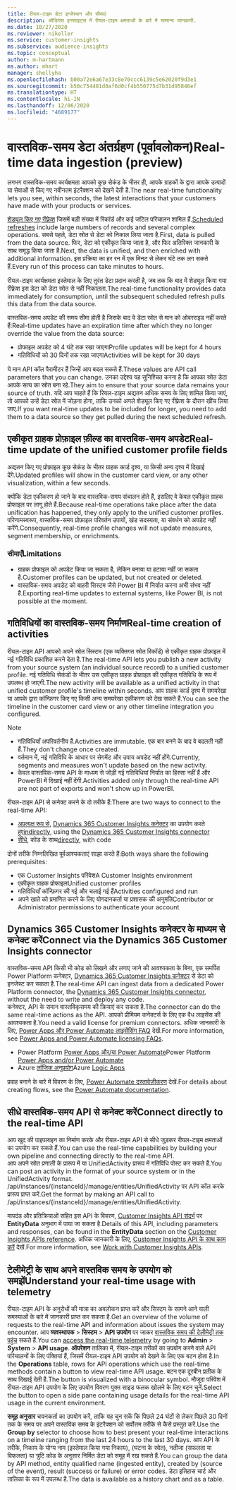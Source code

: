 ```yaml
---
title: रीयल-टाइम डेटा इन्जेस्चन और सीमाएं
description: ऑडियंस इनसाइट्स में रीयल-टाइम क्षमताओं के बारे में सामान्य जानकारी.
ms.date: 10/27/2020
ms.reviewer: nikeller
ms.service: customer-insights
ms.subservice: audience-insights
ms.topic: conceptual
author: m-hartmann
ms.author: mhart
manager: shellyha
ms.openlocfilehash: b00a72e6a67e33c8e70ccc6139c5e62020f9d3e1
ms.sourcegitcommit: b50c754481d0af6d0cf4b550775d7b31d95846ef
ms.translationtype: HT
ms.contentlocale: hi-IN
ms.lasthandoff: 12/06/2020
ms.locfileid: "4689177"
---
```

# <a name="real-time-data-ingestion-preview"></a><span data-ttu-id="51834-103">वास्तविक-समय डेटा अंतर्ग्रहण (पूर्वावलोकन)</span><span class="sxs-lookup"><span data-stu-id="51834-103">Real-time data ingestion (preview)</span></span>

<span data-ttu-id="51834-104">लगभग वास्तविक-समय कार्यक्षमता आपको कुछ सेकंड के भीतर ही, आपके ग्राहकों के द्वारा आपके उत्पादों या सेवाओं से किए गए नवीनतम इंटरैक्शन को देखने देती है.</span><span class="sxs-lookup"><span data-stu-id="51834-104">The near real-time functionality lets you see, within seconds, the latest interactions that your customers have made with your products or services.</span></span>

<span data-ttu-id="51834-105">[शेड्यूल किए गए रीफ़्रेश](system.md#schedule-tab) जिसमें बड़ी संख्या में रिकॉर्ड और कई जटिल परिचालन शामिल हैं.</span><span class="sxs-lookup"><span data-stu-id="51834-105">[Scheduled refreshes](system.md#schedule-tab) include large numbers of records and several complex operations.</span></span> <span data-ttu-id="51834-106">सबसे पहले, डेटा स्रोत से डेटा को निकाल लिया जाता है.</span><span class="sxs-lookup"><span data-stu-id="51834-106">First, data is pulled from the data source.</span></span> <span data-ttu-id="51834-107">फिर, डेटा को एकीकृत किया जाता है, और फिर अतिरिक्त जानकारी के साथ समृद्ध किया जाता है.</span><span class="sxs-lookup"><span data-stu-id="51834-107">Next, the data is unified, and then enriched with additional information.</span></span> <span data-ttu-id="51834-108">इस प्रक्रिया का हर रन में एक मिनट से लेकर घंटे तक लग सकते हैं.</span><span class="sxs-lookup"><span data-stu-id="51834-108">Every run of this process can take minutes to hours.</span></span>

<span data-ttu-id="51834-109">रीयल-टाइम कार्यक्षमता इस्तेमाल के लिए तुरंत डेटा प्रदान करती है, जब तक कि बाद में शेड्यूल किया गया रीफ़्रेश इस डेटा को डेटा स्रोत से नहीं निकालता.</span><span class="sxs-lookup"><span data-stu-id="51834-109">The real-time functionality provides data immediately for consumption, until the subsequent scheduled refresh pulls this data from the data source.</span></span>

<span data-ttu-id="51834-110">वास्तविक-समय अपडेट की समय सीमा होती है जिसके बाद वे डेटा स्रोत से मान को ओवरराइड नहीं करते हैं:</span><span class="sxs-lookup"><span data-stu-id="51834-110">Real-time updates have an expiration time after which they no longer override the value from the data source:</span></span>

- <span data-ttu-id="51834-111">प्रोफाइल अपडेट को 4 घंटे तक रखा जाएगा</span><span class="sxs-lookup"><span data-stu-id="51834-111">Profile updates will be kept for 4 hours</span></span>
- <span data-ttu-id="51834-112">गतिविधियों को 30 दिनों तक रखा जाएगा</span><span class="sxs-lookup"><span data-stu-id="51834-112">Activities will be kept for 30 days</span></span>

<span data-ttu-id="51834-113">ये मान API कॉल पैरामीटर हैं जिन्हें आप बदल सकते हैं.</span><span class="sxs-lookup"><span data-stu-id="51834-113">These values are API call parameters that you can change.</span></span> <span data-ttu-id="51834-114">उनका उद्देश्य यह सुनिश्चित करना है कि आपका स्रोत डेटा आपके सत्य का स्रोत बना रहे.</span><span class="sxs-lookup"><span data-stu-id="51834-114">They aim to ensure that your source data remains your source of truth.</span></span> <span data-ttu-id="51834-115">यदि आप चाहते हैं कि रियल-टाइम अद्यतन अधिक समय के लिए शामिल किया जाएं, तो आपको उन्हें डेटा स्रोत में जोड़ना होगा, ताकि उनको अगले शेड्यूल किए गए रीफ़्रेश के दौरान खींच लिया जाए.</span><span class="sxs-lookup"><span data-stu-id="51834-115">If you want real-time updates to be included for longer, you need to add them to a data source so they get pulled during the next scheduled refresh.</span></span>

## <a name="real-time-update-of-the-unified-customer-profile-fields"></a><span data-ttu-id="51834-116">एकीकृत ग्राहक प्रोफ़ाइल फ़ील्ड का वास्तविक-समय अपडेट</span><span class="sxs-lookup"><span data-stu-id="51834-116">Real-time update of the unified customer profile fields</span></span>

<span data-ttu-id="51834-117">अद्यतन किए गए प्रोफ़ाइल कुछ सेकंड के भीतर ग्राहक कार्ड दृश्य, या किसी अन्य दृश्य में दिखाई देंगे.</span><span class="sxs-lookup"><span data-stu-id="51834-117">Updated profiles will show in the customer card view, or any other visualization, within a few seconds.</span></span>

<span data-ttu-id="51834-118">क्योंकि डेटा एकीकरण हो जाने के बाद वास्तविक-समय संचालन होते हैं, इसलिए वे केवल एकीकृत ग्राहक प्रोफाइल पर लागू होते हैं.</span><span class="sxs-lookup"><span data-stu-id="51834-118">Because real-time operations take place after the data unification has happened, they only apply to the unified customer profiles.</span></span> <span data-ttu-id="51834-119">परिणामस्वरूप, वास्तविक-समय प्रोफ़ाइल परिवर्तन उपायों, खंड सदस्यता, या संवर्धन को अपडेट नहीं करेंगे.</span><span class="sxs-lookup"><span data-stu-id="51834-119">Consequently, real-time profile changes will not update measures, segment membership, or enrichments.</span></span>

### <a name="limitations"></a><span data-ttu-id="51834-120">सीमाएँ</span><span class="sxs-lookup"><span data-stu-id="51834-120">Limitations</span></span>

- <span data-ttu-id="51834-121">ग्राहक प्रोफाइल को अपडेट किया जा सकता है, लेकिन बनाया या हटाया नहीं जा सकता है.</span><span class="sxs-lookup"><span data-stu-id="51834-121">Customer profiles can be updated, but not created or deleted.</span></span>
- <span data-ttu-id="51834-122">वास्तविक-समय अपडेट को बाहरी सिस्टम जैसे Power BI में निर्यात करना अभी संभव नहीं है.</span><span class="sxs-lookup"><span data-stu-id="51834-122">Exporting real-time updates to external systems, like Power BI, is not possible at the moment.</span></span>

## <a name="real-time-creation-of-activities"></a><span data-ttu-id="51834-123">गतिविधियों का वास्तविक-समय निर्माण</span><span class="sxs-lookup"><span data-stu-id="51834-123">Real-time creation of activities</span></span>

<span data-ttu-id="51834-124">रीयल-टाइम API आपको अपने स्रोत सिस्टम (एक व्यक्तिगत स्रोत रिकॉर्ड) से एकीकृत ग्राहक प्रोफ़ाइल में नई गतिविधि प्रकाशित करने देता है.</span><span class="sxs-lookup"><span data-stu-id="51834-124">The real-time API lets you publish a new activity from your source system (an individual source record) to a unified customer profile.</span></span> <span data-ttu-id="51834-125">नई गतिविधि सेकंडों के भीतर उस एकीकृत ग्राहक प्रोफ़ाइल की एकीकृत गतिविधि के रूप में उपलब्ध हो जाएगी.</span><span class="sxs-lookup"><span data-stu-id="51834-125">The new activity will be available as a unified activity in that unified customer profile's timeline within seconds.</span></span> <span data-ttu-id="51834-126">आप ग्राहक कार्ड दृश्य में समयरेखा या आपके द्वारा कॉन्फ़िगर किए गए किसी अन्य समयरेखा एकीकरण को देख सकते हैं.</span><span class="sxs-lookup"><span data-stu-id="51834-126">You can see the timeline in the customer card view or any other timeline integration you configured.</span></span>

> [!NOTE]
>
> - <span data-ttu-id="51834-127">गतिविधियाँ अपरिवर्तनीय हैं.</span><span class="sxs-lookup"><span data-stu-id="51834-127">Activities are immutable.</span></span> <span data-ttu-id="51834-128">एक बार बनने के बाद वे बदलती नहीं हैं.</span><span class="sxs-lookup"><span data-stu-id="51834-128">They don't change once created.</span></span>
> - <span data-ttu-id="51834-129">वर्तमान में, नई गतिविधि के आधार पर सेगमेंट और उपाय अपडेट नहीं होंगे.</span><span class="sxs-lookup"><span data-stu-id="51834-129">Currently, segments and measures won't update based on the new activity.</span></span>
> - <span data-ttu-id="51834-130">केवल वास्तविक-समय API के माध्यम से जोड़ी गई गतिविधियां निर्यात का हिस्सा नहीं हैं और PowerBI में दिखाई नहीं देंगी.</span><span class="sxs-lookup"><span data-stu-id="51834-130">Activities added only through the real-time API are not part of exports and won't show up in PowerBI.</span></span>

<span data-ttu-id="51834-131">रीयल-टाइम API से कनेक्ट करने के दो तरीके हैं:</span><span class="sxs-lookup"><span data-stu-id="51834-131">There are two ways to connect to the real-time API:</span></span>

- <span data-ttu-id="51834-132">[अप्रत्यक्ष रूप से](#connect-via-the-dynamics-365-customer-insights-connector), [Dynamics 365 Customer Insights कनेक्टर](https://docs.microsoft.com/connectors/customerinsights/) का उपयोग करते हुए</span><span class="sxs-lookup"><span data-stu-id="51834-132">[indirectly](#connect-via-the-dynamics-365-customer-insights-connector), using the [Dynamics 365 Customer Insights connector](https://docs.microsoft.com/connectors/customerinsights/)</span></span>
- <span data-ttu-id="51834-133">[सीधे](#connect-directly-to-the-real-time-api), कोड के साथ</span><span class="sxs-lookup"><span data-stu-id="51834-133">[directly](#connect-directly-to-the-real-time-api), with code</span></span>

<span data-ttu-id="51834-134">दोनों तरीके निम्नलिखित पूर्वआश्यकताएं साझा करते हैं:</span><span class="sxs-lookup"><span data-stu-id="51834-134">Both ways share the following prerequisites:</span></span>

- <span data-ttu-id="51834-135">एक Customer Insights परिवेश</span><span class="sxs-lookup"><span data-stu-id="51834-135">A Customer Insights environment</span></span>
- <span data-ttu-id="51834-136">एकीकृत ग्राहक प्रोफाइल</span><span class="sxs-lookup"><span data-stu-id="51834-136">Unified customer profiles</span></span>
- <span data-ttu-id="51834-137">गतिविधियाँ कॉन्फ़िगर की गई और चलाई गई हैं</span><span class="sxs-lookup"><span data-stu-id="51834-137">Activities configured and run</span></span>
- <span data-ttu-id="51834-138">अपने खाते को प्रमाणित करने के लिए योगदानकर्ता या प्रशासक की अनुमति</span><span class="sxs-lookup"><span data-stu-id="51834-138">Contributor or Administrator permissions to authenticate your account</span></span>

## <a name="connect-via-the-dynamics-365-customer-insights-connector"></a><span data-ttu-id="51834-139">Dynamics 365 Customer Insights कनेक्टर के माध्यम से कनेक्ट करें</span><span class="sxs-lookup"><span data-stu-id="51834-139">Connect via the Dynamics 365 Customer Insights connector</span></span>

<span data-ttu-id="51834-140">वास्तविक-समय API किसी भी कोड को लिखने और लगाए जाने की आवश्यकता के बिना, एक समर्पित Power Platform कनेक्टर, [Dynamics 365 Customer Insights कनेक्टर](https://docs.microsoft.com/connectors/customerinsights/) से डेटा को इनजेस्ट कर सकता है.</span><span class="sxs-lookup"><span data-stu-id="51834-140">The real-time API can ingest data from a dedicated Power Platform connector, the [Dynamics 365 Customer Insights connector](https://docs.microsoft.com/connectors/customerinsights/), without the need to write and deploy any code.</span></span>    
<span data-ttu-id="51834-141">कनेक्टर, API के समान वास्तविकृसमय की क्रियाएं कर सकता है.</span><span class="sxs-lookup"><span data-stu-id="51834-141">The connector can do the same real-time actions as the API.</span></span> <span data-ttu-id="51834-142">आपको प्रीमियम कनेक्टर्स के लिए एक वैध लाइसेंस की आवश्यकता है.</span><span class="sxs-lookup"><span data-stu-id="51834-142">You need a valid license for premium connectors.</span></span> <span data-ttu-id="51834-143">अधिक जानकारी के लिए, [Power Apps और Power Automate लाइसेंसिंग FAQ](https://docs.microsoft.com/power-platform/admin/powerapps-flow-licensing-faq) देखें.</span><span class="sxs-lookup"><span data-stu-id="51834-143">For more information, see [Power Apps and Power Automate licensing FAQs](https://docs.microsoft.com/power-platform/admin/powerapps-flow-licensing-faq).</span></span>

- <span data-ttu-id="51834-144">Power Platform [Power Apps और/या Power Automate](https://docs.microsoft.com/connectors/)</span><span class="sxs-lookup"><span data-stu-id="51834-144">Power Platform [Power Apps and/or Power Automate](https://docs.microsoft.com/connectors/)</span></span>
- <span data-ttu-id="51834-145">Azure [लॉजिक अनुप्रयोग](https://docs.microsoft.com/azure/connectors/apis-list)</span><span class="sxs-lookup"><span data-stu-id="51834-145">Azure [Logic Apps](https://docs.microsoft.com/azure/connectors/apis-list)</span></span>

<span data-ttu-id="51834-146">प्रवाह बनाने के बारे में विवरण के लिए, [Power Automate दस्तावेज़ीकरण](https://docs.microsoft.com/power-automate/) देखें.</span><span class="sxs-lookup"><span data-stu-id="51834-146">For details about creating flows, see the [Power Automate documentation](https://docs.microsoft.com/power-automate/).</span></span>

## <a name="connect-directly-to-the-real-time-api"></a><span data-ttu-id="51834-147">सीधे वास्तविक-समय API से कनेक्ट करें</span><span class="sxs-lookup"><span data-stu-id="51834-147">Connect directly to the real-time API</span></span>

<span data-ttu-id="51834-148">आप खुद की पाइपलाइन का निर्माण करके और रीयल-टाइम API से सीधे जुड़कर रीयल-टाइम क्षमताओं का उपयोग कर सकते हैं.</span><span class="sxs-lookup"><span data-stu-id="51834-148">You can use the real-time capabilities by building your own pipeline and connecting directly to the real-time API.</span></span>    
<span data-ttu-id="51834-149">आप अपने स्रोत प्रणाली के प्रारूप में या UnifiedActivity प्रारूप में गतिविधि पोस्ट कर सकते हैं.</span><span class="sxs-lookup"><span data-stu-id="51834-149">You can post an activity in the format of your source system or in the UnifiedActivity format.</span></span> <span data-ttu-id="51834-150">/api/instances/{instanceId}/manage/entities/UnifiedActivity पर API कॉल करके प्रारूप प्राप्त करें.</span><span class="sxs-lookup"><span data-stu-id="51834-150">Get the format by making an API call to /api/instances/{instanceId}/manage/entities/UnifiedActivity.</span></span>

<span data-ttu-id="51834-151">मापदंड और प्रतिक्रियाओं सहित इस API के विवरण, [Customer Insights API संदर्भ](https://developer.ci.ai.dynamics.com/api-details#api=CustomerInsights) पर **EntityData** अनुभाग में पाया जा सकता है.</span><span class="sxs-lookup"><span data-stu-id="51834-151">Details of this API, including parameters and responses, can be found in the **EntityData** section on the [Customer Insights APIs reference](https://developer.ci.ai.dynamics.com/api-details#api=CustomerInsights).</span></span> <span data-ttu-id="51834-152">अधिक जानकारी के लिए, [Customer Insights API के साथ काम करें](apis.md) देखें.</span><span class="sxs-lookup"><span data-stu-id="51834-152">For more information, see [Work with Customer Insights APIs](apis.md).</span></span>

## <a name="understand-your-real-time-usage-with-telemetry"></a><span data-ttu-id="51834-153">टेलीमेट्री के साथ अपने वास्तविक समय के उपयोग को समझें</span><span class="sxs-lookup"><span data-stu-id="51834-153">Understand your real-time usage with telemetry</span></span>

<span data-ttu-id="51834-154">रीयल-टाइम API के अनुरोधों की मात्रा का अवलोकन प्राप्त करें और सिस्टम के सामने आने वाली समस्याओं के बारे में जानकारी प्राप्त कर सकता है.</span><span class="sxs-lookup"><span data-stu-id="51834-154">Get an overview of the volume of requests to the real-time API and information about issues the system may encounter.</span></span> <span data-ttu-id="51834-155">आप **व्यवस्थापक** > **सिस्टम** > **API उपयोग** पर जाकर [वास्तविक समय की टेलीमेट्री तक पहुंच](system.md#api-usage-tab) सकते हैं.</span><span class="sxs-lookup"><span data-stu-id="51834-155">You can [access the real-time telemetry](system.md#api-usage-tab) by going to **Admin** > **System** > **API usage**.</span></span> <span data-ttu-id="51834-156">**ऑपरेशन** तालिका में, रीयल-टाइम तरीकों का उपयोग करने वाले API परिचालनों के लिए पंक्तियां हैं, जिसमें रीयल-टाइम API उपयोग को देखने के लिए एक बटन होता है.</span><span class="sxs-lookup"><span data-stu-id="51834-156">In the **Operations** table, rows for API operations which use the real-time methods contain a button to view real-time API usage.</span></span> <span data-ttu-id="51834-157">बटन एक दूरबीन प्रतीक के साथ दिखाई देती है.</span><span class="sxs-lookup"><span data-stu-id="51834-157">The button is visualized with a binocular symbol.</span></span> <span data-ttu-id="51834-158">मौजूदा परिवेश में रीयल-टाइम API उपयोग के लिए उपयोग विवरण युक्त साइड फलक खोलने के लिए बटन चुनें.</span><span class="sxs-lookup"><span data-stu-id="51834-158">Select the button to open a side pane containing usage details for the real-time API usage in the current environment.</span></span>

<span data-ttu-id="51834-159">**समूह अनुसार** चयनकर्ता का उपयोग करें, ताकि यह चुन सकें कि पिछले 24 घंटों से लेकर पिछले 30 दिनों तक के समय पर अपने वास्तविक समय के इंटरैक्शन को सर्वोत्तम तरीके से कैसे प्रस्तुत करें.</span><span class="sxs-lookup"><span data-stu-id="51834-159">Use the **Group by** selector to choose how to best present your real-time interactions on a timeline ranging from the last 24 hours to the last 30 days.</span></span> <span data-ttu-id="51834-160">आप API के तरीके, निकाय के योग्य नाम (इस्तेमाल किया गया निकाय), (घटना के स्रोत), नतीजा (सफलता या विफलता) या त्रुटि कोड के अनुसार निर्मित डेटा को समूह में रख सकते हैं.</span><span class="sxs-lookup"><span data-stu-id="51834-160">You can group the data by API method, entity qualified name (ingested entity), created by (source of the event), result (success or failure) or error codes.</span></span> <span data-ttu-id="51834-161">डेटा इतिहास चार्ट और तालिका के रूप में उपलब्ध है.</span><span class="sxs-lookup"><span data-stu-id="51834-161">The data is available as a history chart and as a table.</span></span>
